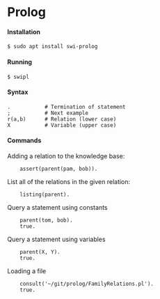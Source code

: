 # Prolog


#### Installation

    $ sudo apt install swi-prolog
    
#### Running

    $ swipl
    
#### Syntax

    .           # Termination of statement
    ;           # Next example
    r(a,b)      # Relation (lower case)
    X           # Variable (upper case)

#### Commands

Adding a relation to the knowledge base:

        assert(parent(pam, bob)).

List all of the relations in the given relation:

        listing(parent).

Query a statement using constants

        parent(tom, bob).
        true.
        
Query a statement using variables

        parent(X, Y).
        true.
        
Loading a file

        consult('~/git/prolog/FamilyRelations.pl').
        true.
